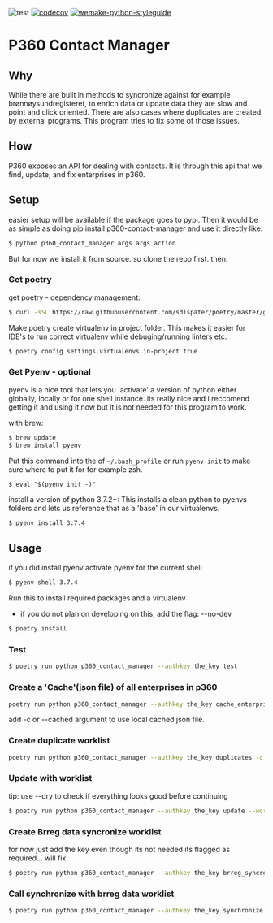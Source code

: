 ![test](https://github.com/greenbird/p360-contact-manager/workflows/test/badge.svg)
[![codecov](https://codecov.io/gh/greenbird/p360-contact-manager/branch/master/graph/badge.svg)](https://codecov.io/gh/greenbird/p360-contact-manager)
[![wemake-python-styleguide](https://img.shields.io/badge/style-wemake-000000.svg)](https://github.com/wemake-services/wemake-python-styleguide)

# P360 Contact Manager

## Why

While there are built in methods to syncronize against for example brønnøysundregisteret, to enrich data or update data they are slow and point and click oriented.
There are also cases where duplicates are created by external programs.
This program tries to fix some of those issues.


## How

P360 exposes an API for dealing with contacts. It is through this api that we find, update, and fix enterprises in p360.


## Setup

easier setup will be available if the package goes to pypi. Then it would be as simple as doing pip install p360-contact-manager and use it directly like:

```sh
$ python p360_contact_manager args args action
```

But for now we install it from source. so clone the repo first. then:

### Get poetry

get poetry - dependency management:
```sh
$ curl -sSL https://raw.githubusercontent.com/sdispater/poetry/master/get-poetry.py | python
```

Make poetry create virtualenv in project folder. This makes it easier for IDE's to run correct virtualenv while debuging/running linters etc.
```sh
$ poetry config settings.virtualenvs.in-project true
```

### Get Pyenv - optional

pyenv is a nice tool that lets you 'activate' a version of python either globally, locally or for one shell instance. its really nice and i reccomend getting it and using it now but it is not needed for this program to work.

with brew:
```sh
$ brew update
$ brew install pyenv
```

Put this command into the of `~/.bash_profile` or run `pyenv init` to make sure where to put it for for example zsh.
```
$ eval "$(pyenv init -)"
```

install a version of python 3.7.2+: This installs a clean python to pyenvs folders and lets us reference that as a 'base' in our virtualenvs.
```sh
$ pyenv install 3.7.4
```

## Usage

if you did install pyenv activate pyenv for the current shell
```sh
$ pyenv shell 3.7.4
```

Run this to install required packages and a virtualenv
- if you do not plan on developing on this, add the flag: --no-dev
```sh
$ poetry install
```

### Test

```sh
$ poetry run python p360_contact_manager --authkey the_key test
```

### Create a 'Cache'(json file) of all enterprises in p360
```sh
poetry run python p360_contact_manager --authkey the_key cache_enterprises
```
add -c or --cached argument to use local cached json file.


### Create duplicate worklist
```sh
poetry run python p360_contact_manager --authkey the_key duplicates -c
```

### Update with worklist
tip: use --dry to check if everything looks good before continuing
```sh
$ poetry run python p360_contact_manager --authkey the_key update --worklist json_worklist_file.json
```

### Create Brreg data syncronize worklist
for now just add the key even though its not needed its flagged as required... will fix.
```sh
$ poetry run python p360_contact_manager --authkey the_key brreg_syncronize
```

### Call synchronize with brreg data worklist
```sh
$ poetry run python p360_contact_manager --authkey the_key synchronize --worklist brreg_synchronize_worklist.json
```
